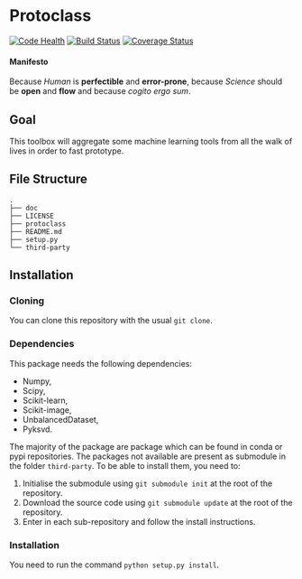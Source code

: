 Protoclass
=========

[![Code Health](https://landscape.io/github/glemaitre/protoclass/master/landscape.svg?style=flat)](https://landscape.io/github/glemaitre/protoclass/master) [![Build Status](https://travis-ci.org/glemaitre/protoclass.svg?branch=master)](https://travis-ci.org/glemaitre/protoclass) [![Coverage Status](https://coveralls.io/repos/github/glemaitre/protoclass/badge.svg?branch=master)](https://coveralls.io/github/glemaitre/protoclass?branch=master)

#### Manifesto

Because *Human* is **perfectible** and **error-prone**, because *Science* should be **open** and **flow** and because *cogito ergo sum*.

Goal
----

This toolbox will aggregate some machine learning tools from all the walk of lives in order to fast prototype.

File Structure
--------------

```
.
├── doc
├── LICENSE
├── protoclass
├── README.md
├── setup.py
└── third-party
```

Installation
------------

### Cloning

You can clone this repository with the usual `git clone`.

### Dependencies

This package needs the following dependencies:

* Numpy,
* Scipy,
* Scikit-learn,
* Scikit-image,
* UnbalancedDataset,
* Pyksvd.

The majority of the package are package which can be found in conda or pypi repositories.
The packages not available are present as submodule in the folder `third-party`.
To be able to install them, you need to:

1. Initialise the submodule using `git submodule init` at the root of the repository.
1. Download the source code using `git submodule update` at the root of the repository.
1. Enter in each sub-repository and follow the install instructions.

### Installation

You need to run the command `python setup.py install`.
